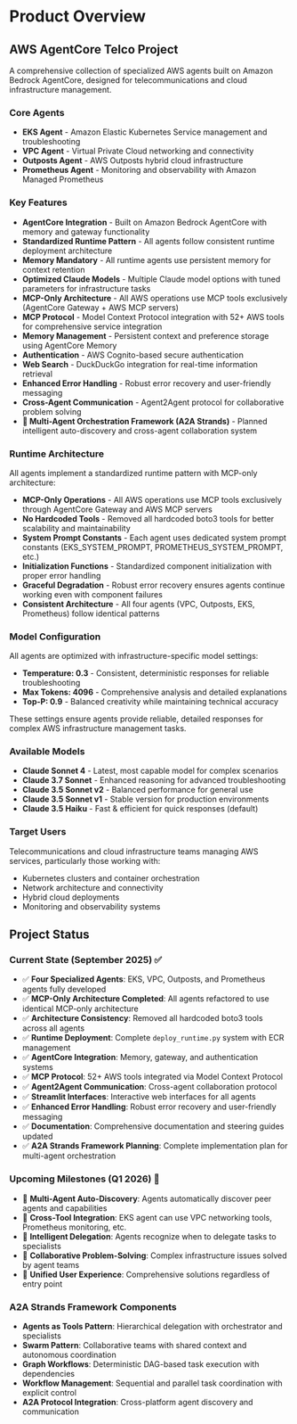 # Product Overview

## AWS AgentCore Telco Project

A comprehensive collection of specialized AWS agents built on Amazon Bedrock AgentCore, designed for telecommunications and cloud infrastructure management.

### Core Agents

- **EKS Agent** - Amazon Elastic Kubernetes Service management and troubleshooting
- **VPC Agent** - Virtual Private Cloud networking and connectivity  
- **Outposts Agent** - AWS Outposts hybrid cloud infrastructure
- **Prometheus Agent** - Monitoring and observability with Amazon Managed Prometheus

### Key Features

- **AgentCore Integration** - Built on Amazon Bedrock AgentCore with memory and gateway functionality
- **Standardized Runtime Pattern** - All agents follow consistent runtime deployment architecture
- **Memory Mandatory** - All runtime agents use persistent memory for context retention
- **Optimized Claude Models** - Multiple Claude model options with tuned parameters for infrastructure tasks
- **MCP-Only Architecture** - All AWS operations use MCP tools exclusively (AgentCore Gateway + AWS MCP servers)
- **MCP Protocol** - Model Context Protocol integration with 52+ AWS tools for comprehensive service integration
- **Memory Management** - Persistent context and preference storage using AgentCore Memory
- **Authentication** - AWS Cognito-based secure authentication
- **Web Search** - DuckDuckGo integration for real-time information retrieval
- **Enhanced Error Handling** - Robust error recovery and user-friendly messaging
- **Cross-Agent Communication** - Agent2Agent protocol for collaborative problem solving
- **🚀 Multi-Agent Orchestration Framework (A2A Strands)** - Planned intelligent auto-discovery and cross-agent collaboration system

### Runtime Architecture

All agents implement a standardized runtime pattern with MCP-only architecture:
- **MCP-Only Operations** - All AWS operations use MCP tools exclusively through AgentCore Gateway and AWS MCP servers
- **No Hardcoded Tools** - Removed all hardcoded boto3 tools for better scalability and maintainability
- **System Prompt Constants** - Each agent uses dedicated system prompt constants (EKS_SYSTEM_PROMPT, PROMETHEUS_SYSTEM_PROMPT, etc.)
- **Initialization Functions** - Standardized component initialization with proper error handling
- **Graceful Degradation** - Robust error recovery ensures agents continue working even with component failures
- **Consistent Architecture** - All four agents (VPC, Outposts, EKS, Prometheus) follow identical patterns

### Model Configuration

All agents are optimized with infrastructure-specific model settings:
- **Temperature: 0.3** - Consistent, deterministic responses for reliable troubleshooting
- **Max Tokens: 4096** - Comprehensive analysis and detailed explanations
- **Top-P: 0.9** - Balanced creativity while maintaining technical accuracy

These settings ensure agents provide reliable, detailed responses for complex AWS infrastructure management tasks.

### Available Models

- **Claude Sonnet 4** - Latest, most capable model for complex scenarios
- **Claude 3.7 Sonnet** - Enhanced reasoning for advanced troubleshooting
- **Claude 3.5 Sonnet v2** - Balanced performance for general use
- **Claude 3.5 Sonnet v1** - Stable version for production environments
- **Claude 3.5 Haiku** - Fast & efficient for quick responses (default)

### Target Users

Telecommunications and cloud infrastructure teams managing AWS services, particularly those working with:
- Kubernetes clusters and container orchestration
- Network architecture and connectivity
- Hybrid cloud deployments
- Monitoring and observability systems

## Project Status

### Current State (September 2025) ✅
- ✅ **Four Specialized Agents**: EKS, VPC, Outposts, and Prometheus agents fully developed
- ✅ **MCP-Only Architecture Completed**: All agents refactored to use identical MCP-only architecture
- ✅ **Architecture Consistency**: Removed all hardcoded boto3 tools across all agents
- ✅ **Runtime Deployment**: Complete `deploy_runtime.py` system with ECR management
- ✅ **AgentCore Integration**: Memory, gateway, and authentication systems
- ✅ **MCP Protocol**: 52+ AWS tools integrated via Model Context Protocol
- ✅ **Agent2Agent Communication**: Cross-agent collaboration protocol
- ✅ **Streamlit Interfaces**: Interactive web interfaces for all agents
- ✅ **Enhanced Error Handling**: Robust error recovery and user-friendly messaging
- ✅ **Documentation**: Comprehensive documentation and steering guides updated
- ✅ **A2A Strands Framework Planning**: Complete implementation plan for multi-agent orchestration

### Upcoming Milestones (Q1 2026) 🚀
- 🚀 **Multi-Agent Auto-Discovery**: Agents automatically discover peer agents and capabilities
- 🚀 **Cross-Tool Integration**: EKS agent can use VPC networking tools, Prometheus monitoring, etc.
- 🚀 **Intelligent Delegation**: Agents recognize when to delegate tasks to specialists
- 🚀 **Collaborative Problem-Solving**: Complex infrastructure issues solved by agent teams
- 🚀 **Unified User Experience**: Comprehensive solutions regardless of entry point

### A2A Strands Framework Components
- **Agents as Tools Pattern**: Hierarchical delegation with orchestrator and specialists
- **Swarm Pattern**: Collaborative teams with shared context and autonomous coordination  
- **Graph Workflows**: Deterministic DAG-based task execution with dependencies
- **Workflow Management**: Sequential and parallel task coordination with explicit control
- **A2A Protocol Integration**: Cross-platform agent discovery and communication